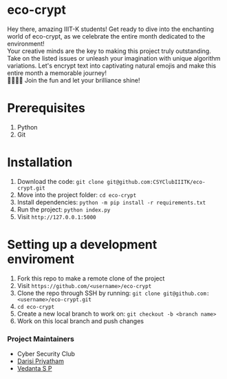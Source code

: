 # eco-crypt

Hey there, amazing IIIT-K students! Get ready to dive into the enchanting world of eco-crypt, as we celebrate the entire month dedicated to the environment! <br>
Your creative minds are the key to making this project truly outstanding. Take on the listed issues or unleash your imagination with unique algorithm variations. Let's encrypt text into captivating natural emojis and make this entire month a memorable journey! <br>
🌴🌲🌳🌵 Join the fun and let your brilliance shine!

# Prerequisites
1. Python
1. Git

# Installation
1. Download the code: `git clone git@github.com:CSYClubIIITK/eco-crypt.git`
1. Move into the project folder: `cd eco-crypt`
1. Install dependencies: `python -m pip install -r requirements.txt`
1. Run the project: `python index.py`
1. Visit `http://127.0.0.1:5000`

# Setting up a development enviroment
1. Fork this repo to make a remote clone of the project
1. Visit `https://github.com/<username>/eco-crypt`
1. Clone the repo through SSH by running: `git clone git@github.com:<username>/eco-crypt.git`
1. `cd eco-crypt`
1. Create a new local branch to work on: `git checkout -b <branch name>`
1. Work on this local branch and push changes

### Project Maintainers
- Cyber Security Club
- [Darisi Priyatham](https://github.com/DPRIYATHAM)
- [Vedanta S P](https://github.com/unworld11)
